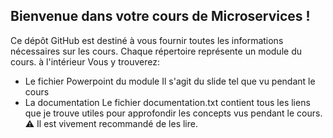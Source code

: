 ## **Bienvenue dans votre cours de Microservices !**
Ce dépôt GitHub est destiné à vous fournir toutes les informations nécessaires sur les cours. 
Chaque répertoire représente un module du cours. à l'intérieur Vous y trouverez:
-  Le fichier Powerpoint du module
  Il s'agit du slide tel que vu pendant le cours
-  La documentation
Le fichier documentation.txt contient tous les liens que je trouve utiles pour approfondir les concepts vus pendant le cours.
⚠️ Il est vivement recommandé de les lire.
